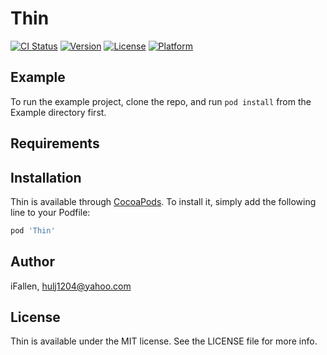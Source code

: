 # Thin

[![CI Status](https://img.shields.io/travis/iFallen/Thin.svg?style=flat)](https://travis-ci.org/iFallen/Thin)
[![Version](https://img.shields.io/cocoapods/v/Thin.svg?style=flat)](https://cocoapods.org/pods/Thin)
[![License](https://img.shields.io/cocoapods/l/Thin.svg?style=flat)](https://cocoapods.org/pods/Thin)
[![Platform](https://img.shields.io/cocoapods/p/Thin.svg?style=flat)](https://cocoapods.org/pods/Thin)

## Example

To run the example project, clone the repo, and run `pod install` from the Example directory first.

## Requirements

## Installation

Thin is available through [CocoaPods](https://cocoapods.org). To install
it, simply add the following line to your Podfile:

```ruby
pod 'Thin'
```

## Author

iFallen, hulj1204@yahoo.com

## License

Thin is available under the MIT license. See the LICENSE file for more info.
